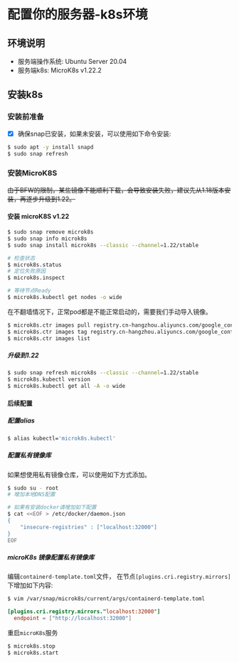 # 配置你的服务器-k8s环境

## 环境说明

- 服务端操作系统: Ubuntu Server 20.04
- 服务端k8s: MicroK8s v1.22.2

## 安装k8s

### 安装前准备

- [x] 确保snap已安装，如果未安装，可以使用如下命令安装:
  
```bash
$ sudo apt -y install snapd
$ sudo snap refresh
```

### 安装MicroK8S

<del>由于BFW的限制，某些镜像不能顺利下载，会导致安装失败，建议先从1.18版本安装，再逐步升级到1.22。</del>

#### 安装 microK8S v1.22

```bash
$ sudo snap remove microk8s
$ sudo snap info microk8s
$ sudo snap install microk8s --classic --channel=1.22/stable

# 检查状态
$ microk8s.status
# 定位失败原因
$ microk8s.inspect

# 等待节点Ready
$ microk8s.kubectl get nodes -o wide
```

在不翻墙情况下，正常pod都是不能正常启动的，需要我们手动导入镜像。

```bash
$ microk8s.ctr images pull registry.cn-hangzhou.aliyuncs.com/google_containers/pause:3.1
$ microk8s.ctr images tag registry.cn-hangzhou.aliyuncs.com/google_containers/pause:3.1 k8s.gcr.io/pause:3.1
$ microk8s.ctr images list
```

##### 升级到1.22

```bash
$ sudo snap refresh microk8s --classic --channel=1.22/stable
$ microk8s.kubectl version
$ microk8s.kubectl get all -A -o wide
```

#### 后续配置

##### 配置alias

```bash
$ alias kubectl='microk8s.kubectl'
```

##### 配置私有镜像库

如果想使用私有镜像仓库，可以使用如下方式添加。

```bash
$ sudo su - root
# 增加本地DNS配置

# 如果有安装docker请增加如下配置
$ cat <<EOF > /etc/docker/daemon.json
{
    "insecure-registries" : ["localhost:32000"]
}
EOF
```

##### microK8s 镜像配置私有镜像库

编辑`containerd-template.toml`文件， 在节点`[plugins.cri.registry.mirrors]`下增加如下内容:

```bash
$ vim /var/snap/microk8s/current/args/containerd-template.toml
```
```toml
[plugins.cri.registry.mirrors."localhost:32000"]
  endpoint = ["http://localhost:32000"]
```

重启`microK8s`服务

```bash
$ microk8s.stop
$ microk8s.start
```







